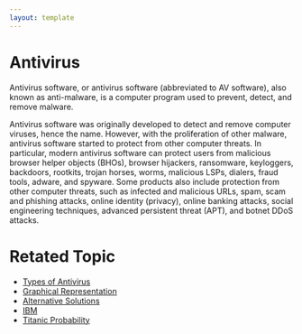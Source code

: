 ```yaml
---
layout: template
---
```

# Antivirus
Antivirus software, or antivirus software (abbreviated to AV software), also known as anti-malware, is a computer program used to prevent, detect, and remove malware.

Antivirus software was originally developed to detect and remove computer viruses, hence the name. However, with the proliferation of other malware, antivirus software started to protect from other computer threats. In particular, modern antivirus software can protect users from malicious browser helper objects (BHOs), browser hijackers, ransomware, keyloggers, backdoors, rootkits, trojan horses, worms, malicious LSPs, dialers, fraud tools, adware, and spyware. Some products also include protection from other computer threats, such as infected and malicious URLs, spam, scam and phishing attacks, online identity (privacy), online banking attacks, social engineering techniques, advanced persistent threat (APT), and botnet DDoS attacks.

# Retated Topic
- [Types of Antivirus](typesofantivirus.md)
- [Graphical Representation](insertingimage.md)
- [Alternative Solutions](prevention.md)
- [IBM](ibm.md)
- [Titanic Probability](titanic.md)
